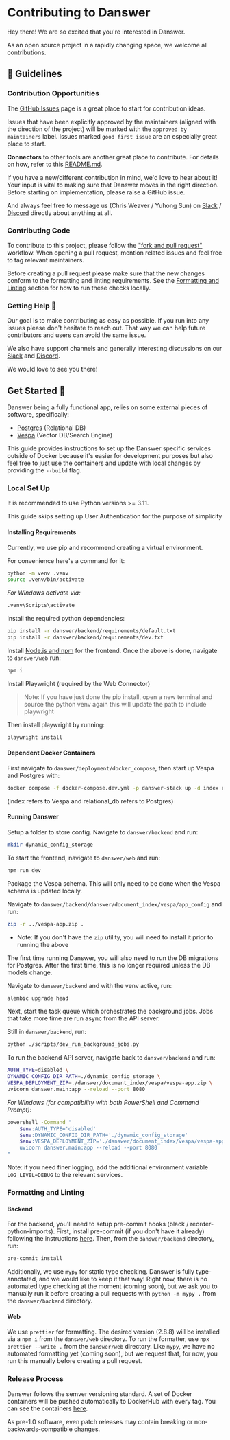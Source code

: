 <!-- DANSWER_METADATA={"link": "https://github.com/danswer-ai/danswer/blob/main/CONTRIBUTING.md"} -->

# Contributing to Danswer
Hey there! We are so excited that you're interested in Danswer.

As an open source project in a rapidly changing space, we welcome all contributions.


## 💃 Guidelines
### Contribution Opportunities
The [GitHub Issues](https://github.com/danswer-ai/danswer/issues) page is a great place to start for contribution ideas.

Issues that have been explicitly approved by the maintainers (aligned with the direction of the project)
will be marked with the `approved by maintainers` label.
Issues marked `good first issue` are an especially great place to start.

**Connectors** to other tools are another great place to contribute. For details on how, refer to this
[README.md](https://github.com/danswer-ai/danswer/blob/main/backend/danswer/connectors/README.md).

If you have a new/different contribution in mind, we'd love to hear about it!
Your input is vital to making sure that Danswer moves in the right direction.
Before starting on implementation, please raise a GitHub issue.

And always feel free to message us (Chris Weaver / Yuhong Sun) on 
[Slack](https://join.slack.com/t/danswer/shared_invite/zt-1u3h3ke3b-VGh1idW19R8oiNRiKBYv2w) / 
[Discord](https://discord.gg/TDJ59cGV2X) directly about anything at all. 


### Contributing Code
To contribute to this project, please follow the
["fork and pull request"](https://docs.github.com/en/get-started/quickstart/contributing-to-projects) workflow.
When opening a pull request, mention related issues and feel free to tag relevant maintainers.

Before creating a pull request please make sure that the new changes conform to the formatting and linting requirements.
See the [Formatting and Linting](#-formatting-and-linting) section for how to run these checks locally.


### Getting Help 🙋
Our goal is to make contributing as easy as possible. If you run into any issues please don't hesitate to reach out.
That way we can help future contributors and users can avoid the same issue.

We also have support channels and generally interesting discussions on our
[Slack](https://join.slack.com/t/danswer/shared_invite/zt-1u3h3ke3b-VGh1idW19R8oiNRiKBYv2w)
and 
[Discord](https://discord.gg/TDJ59cGV2X).

We would love to see you there!


## Get Started 🚀
Danswer being a fully functional app, relies on some external pieces of software, specifically:
- [Postgres](https://www.postgresql.org/) (Relational DB)
- [Vespa](https://vespa.ai/) (Vector DB/Search Engine)

This guide provides instructions to set up the Danswer specific services outside of Docker because it's easier for
development purposes but also feel free to just use the containers and update with local changes by providing the
`--build` flag.


### Local Set Up
It is recommended to use Python versions >= 3.11.

This guide skips setting up User Authentication for the purpose of simplicity


#### Installing Requirements
Currently, we use pip and recommend creating a virtual environment.

For convenience here's a command for it:
```bash
python -m venv .venv
source .venv/bin/activate
```
_For Windows activate via:_
```bash
.venv\Scripts\activate
```

Install the required python dependencies:
```bash
pip install -r danswer/backend/requirements/default.txt
pip install -r danswer/backend/requirements/dev.txt
```

Install [Node.js and npm](https://docs.npmjs.com/downloading-and-installing-node-js-and-npm) for the frontend.
Once the above is done, navigate to `danswer/web` run:
```bash
npm i
```

Install Playwright (required by the Web Connector)

> Note: If you have just done the pip install, open a new terminal and source the python venv again
this will update the path to include playwright

Then install playwright by running:
```bash
playwright install
```


#### Dependent Docker Containers
First navigate to `danswer/deployment/docker_compose`, then start up Vespa and Postgres with:
```bash
docker compose -f docker-compose.dev.yml -p danswer-stack up -d index relational_db
```
(index refers to Vespa and relational_db refers to Postgres)

#### Running Danswer

Setup a folder to store config. Navigate to `danswer/backend` and run:
```bash
mkdir dynamic_config_storage
```

To start the frontend, navigate to `danswer/web` and run:
```bash
npm run dev
```

Package the Vespa schema. This will only need to be done when the Vespa schema is updated locally.

Navigate to `danswer/backend/danswer/document_index/vespa/app_config` and run:
```bash
zip -r ../vespa-app.zip .
```
- Note: If you don't have the `zip` utility, you will need to install it prior to running the above

The first time running Danswer, you will also need to run the DB migrations for Postgres.
After the first time, this is no longer required unless the DB models change.

Navigate to `danswer/backend` and with the venv active, run:
```bash
alembic upgrade head
```

Next, start the task queue which orchestrates the background jobs.
Jobs that take more time are run async from the API server.

Still in `danswer/backend`, run:
```bash
python ./scripts/dev_run_background_jobs.py
```

To run the backend API server, navigate back to `danswer/backend` and run:
```bash
AUTH_TYPE=disabled \
DYNAMIC_CONFIG_DIR_PATH=./dynamic_config_storage \
VESPA_DEPLOYMENT_ZIP=./danswer/document_index/vespa/vespa-app.zip \
uvicorn danswer.main:app --reload --port 8080
```
_For Windows (for compatibility with both PowerShell and Command Prompt):_
```bash
powershell -Command "
    $env:AUTH_TYPE='disabled'
    $env:DYNAMIC_CONFIG_DIR_PATH='./dynamic_config_storage'
    $env:VESPA_DEPLOYMENT_ZIP='./danswer/document_index/vespa/vespa-app.zip'
    uvicorn danswer.main:app --reload --port 8080 
"
```

Note: if you need finer logging, add the additional environment variable `LOG_LEVEL=DEBUG` to the relevant services.

### Formatting and Linting
#### Backend
For the backend, you'll need to setup pre-commit hooks (black / reorder-python-imports).
First, install pre-commit (if you don't have it already) following the instructions
[here](https://pre-commit.com/#installation).
Then, from the `danswer/backend` directory, run:
```bash
pre-commit install
```

Additionally, we use `mypy` for static type checking.
Danswer is fully type-annotated, and we would like to keep it that way! 
Right now, there is no automated type checking at the moment (coming soon), but we ask you to manually run it before
creating a pull requests with `python -m mypy .` from the `danswer/backend` directory.


#### Web
We use `prettier` for formatting. The desired version (2.8.8) will be installed via a `npm i` from the `danswer/web` directory. 
To run the formatter, use `npx prettier --write .` from the `danswer/web` directory.
Like `mypy`, we have no automated formatting yet (coming soon), but we request that, for now,
you run this manually before creating a pull request.


### Release Process
Danswer follows the semver versioning standard.
A set of Docker containers will be pushed automatically to DockerHub with every tag.
You can see the containers [here](https://hub.docker.com/search?q=danswer%2F).

As pre-1.0 software, even patch releases may contain breaking or non-backwards-compatible changes.

